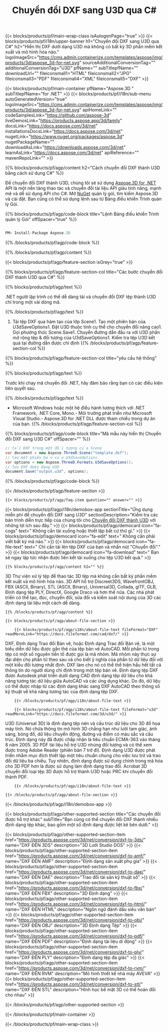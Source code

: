 ﻿---
title: Chuyển đổi DXF sang U3D qua C# 
weight: 1350
url: /vi/net/conversion/dxf-to-u3d/ 
description: Mã mẫu cho chuyển đổi DXF thành U3D C#. Sử dụng API mã mẫu cho hàng loạt tệp DXF để chuyển đổi U3D trong VB .NET, Asp .NET hoặc bất kỳ ứng dụng dựa trên .NET nào.
---
{{< blocks/products/pf/main-wrap-class isAutogenPage="true" >}}
{{< blocks/products/pf/i18n/upper-banner h1="Chuyển đổi DXF sang U3D qua C#" h2="Hiển thị DXF dưới dạng U3D mà không có bất kỳ 3D phần mềm kết xuất và mô hình hóa nào." logoImageSrc="https://cms.admin.containerize.com/templates/aspose/img/products/3d/aspose_3d-for-net.svg" sourceAdditionalConversionTag="" additionalConversionTag="U3D" pfName="" subTitlepfName="" downloadUrl="" fileiconsmall1="HTML" fileiconsmall2="JPG" fileiconsmall3="PDF" fileiconsmall4="XML" fileiconsmall5="DXF" >}}

{{< blocks/products/pf/main-container pfName="Aspose.3D " subTitlepfName="for .NET" >}}
{{< blocks/products/pf/i18n/sub-menu autoGeneratedVersion="true" logoImageSrc="https://cms.admin.containerize.com/templates/aspose/img/products/3d/aspose_3d-for-net.svg" apiHomeLink="" codeSamplesLink="https://github.com/aspose-3d" liveDemosLink="https://products.aspose.app/3d/family" docsLink="https://docs.aspose.com/3d/net" installationsDocsLink="https://docs.aspose.com/3d/net" nugetLink="https://www.nuget.org/packages/aspose.3d" nugetPackageName="" downloadAsLink="https://downloads.aspose.com/3d/net" learnAsLink="https://docs.aspose.com/3d/net" apiReference="" mavenRepoLink="" >}}

{{% blocks/products/pf/agp/content h2="Cách chuyển đổi DXF thành U3D bằng cách sử dụng C#" %}}

 Để chuyển đổi DXF thành U3D, chúng tôi sẽ sử dụng
 [Aspose.3D for .NET](https://products.aspose.com/3d/net) 
 API là một nền tảng thao tác và chuyển đổi tài liệu API giàu tính năng, mạnh mẽ và dễ sử dụng API cho C#. Mở
 [NuGet](https://www.nuget.org/packages/aspose.3d) 
 quản lý gói, tìm kiếm
 Aspose.3D 
 và cài đặt. Bạn cũng có thể sử dụng lệnh sau từ Bảng điều khiển Trình quản lý Gói.

{{% blocks/products/pf/agp/code-block title="Lệnh Bảng điều khiển Trình quản lý Gói" offSpacer="true" %}}

```cs

PM> Install-Package Aspose.3D


```

{{% /blocks/products/pf/agp/code-block %}}

{{% /blocks/products/pf/agp/content %}}

{{< blocks/products/pf/agp/feature-section isGrey="true" >}}

{{% blocks/products/pf/agp/feature-section-col title="Các bước chuyển đổi DXF thành U3D qua C#" %}}

{{% blocks/products/pf/agp/text %}}

 .NET người lập trình có thể dễ dàng tải và chuyển đổi DXF tệp thành U3D chỉ trong một vài dòng mã.

{{% /blocks/products/pf/agp/text %}}

1. Tải tệp DXF qua hàm tạo của lớp Scene1. Tạo một phiên bản của U3dSaveOptions1. Đặt U3D thuộc tính cụ thể cho chuyển đổi nâng cao1. Gọi phương thức Scene.Save1. Chuyển đường dẫn đầu ra với U3D phần mở rộng tệp & đối tượng của U3dSaveOptions1. Kiểm tra tệp U3D kết quả tại đường dẫn được chỉ định
{{% /blocks/products/pf/agp/feature-section-col %}}

{{% blocks/products/pf/agp/feature-section-col title="yêu cầu hệ thống" %}}

{{% blocks/products/pf/agp/text %}}

 Trước khi chạy mã chuyển đổi .NET, hãy đảm bảo rằng bạn có các điều kiện tiên quyết sau.

{{% /blocks/products/pf/agp/text %}}

- Microsoft Windows hoặc một hệ điều hành tương thích với .NET Framework, .NET Core, Mono.- Môi trường phát triển như Microsoft Visual Studio.- Aspose.3D for .NET DLL được tham chiếu trong dự án của bạn.
{{% /blocks/products/pf/agp/feature-section-col %}}

{{% blocks/products/pf/agp/code-block title="Mã mẫu này hiển thị Chuyển đổi DXF sang U3D C#" offSpacer="" %}}

```cs
// tải DXF trong một đối tượng của Scene 
var document = new Aspose.ThreeD.Scene("template.dxf");
// tạo một phiên bản của U3dSaveOptions 
var options = new Aspose.ThreeD.Formats.U3dSaveOptions();
// lưu DXF dưới dạng U3D 
document.Save("output.u3d", options); 


```

{{% /blocks/products/pf/agp/code-block %}}

{{< /blocks/products/pf/agp/feature-section >}}

    {{< blocks/products/pf/agp/faq-item question="" answer="" >}}
 

<!-- aboutfile Starts -->

{{< blocks/products/pf/agp/i18n/demobox-app sectionTitle="Ứng dụng miễn phí để chuyển đổi DXF sang U3D" sectionDescription="Kiểm tra các bản trình diễn trực tiếp của chúng tôi cho [Chuyển đổi DXF thành U3D](https://products.aspose.app/3d/conversion/dxf-to-u3d) với những lợi ích sau đây." >}}
        {{< blocks/products/pf/agp/democard icon="fa-cogs" text=" Không cần tải xuống hoặc thiết lập bất cứ thứ gì." >}}
        {{< blocks/products/pf/agp/democard icon="fa-edit" text=" Không cần phải viết bất kỳ mã nào." >}}
        {{< blocks/products/pf/agp/democard icon="fa-file-text" text=" Chỉ cần tải lên tệp DXF của bạn và nhấn nút \"Chuyển đổi\"." >}}
        {{< blocks/products/pf/agp/democard icon="fa-download" text=" Bạn sẽ ngay lập tức nhận được liên kết tải xuống cho tệp U3D kết quả." >}}

    {{% blocks/products/pf/agp/content h2="" %}}

 3D Thư viện xử lý tệp để thao tác 3D tệp mà không cần bất kỳ phần mềm kết xuất và mô hình hóa nào. 3D API hỗ trợ Discreet3DS, WavefrontOBJ, FBX (ASCII, Binary), STL (ASCII, Binary), Universal3D, Collada, glTF, GLB, Định dạng tệp PLY, DirectX, Google Draco và hơn thế nữa. Các nhà phát triển có thể tạo, đọc, chuyển đổi, sửa đổi và kiểm soát nội dung của 3D các định dạng tài liệu một cách dễ dàng.



    {{% /blocks/products/pf/agp/content %}}

    {{< blocks/products/pf/agp/about-file-section >}}

        {{< blocks/products/pf/agp/i18n/about-file-text fileFormat="DXF" readMoreLink="https://docs.fileformat.com/cad/dxf/" >}}
DXF, Định dạng Trao đổi Bản vẽ, hoặc Định dạng Trao đổi Bản vẽ, là một biểu diễn dữ liệu được gắn thẻ của tệp bản vẽ AutoCAD. Mỗi phần tử trong tệp có một số nguyên tiền tố được gọi là mã nhóm. Mã nhóm này thực sự đại diện cho phần tử theo sau và cho biết ý nghĩa của phần tử dữ liệu đối với một kiểu đối tượng nhất định. DXF làm cho nó có thể thể hiện hầu hết tất cả thông tin do người dùng chỉ định trong một tệp bản vẽ. Định dạng tệp DXF được Autodesk phát triển dưới dạng CAD định dạng tệp dữ liệu cho khả năng tương tác dữ liệu giữa AutoCAD và các ứng dụng khác. Do đó, dữ liệu có thể được nhập từ các định dạng khác sang DXF AutoCAD theo thông số kỹ thuật về khả năng tương tác của định dạng tệp DXF.

        {{< /blocks/products/pf/agp/i18n/about-file-text >}}

        {{< blocks/products/pf/agp/i18n/about-file-text fileFormat="u3d" readMoreLink="https://docs.fileformat.com/3d/u3d/" >}}
U3D (Universal 3D) là định dạng tệp nén và cấu trúc dữ liệu cho 3D đồ họa máy tính. Nó chứa thông tin mô hình 3D chẳng hạn như lưới tam giác, ánh sáng, bóng đổ, dữ liệu chuyển động, đường và điểm có màu sắc và cấu trúc. Định dạng này đã được chấp nhận là tiêu chuẩn ECMA-363 vào tháng 8 năm 2005. 3D PDF tài liệu hỗ trợ U3D nhúng đối tượng và có thể xem được trong Adobe Reader (phiên bản 7 trở đi). Định dạng U3D được phát triển nhằm mục đích thiết lập một tiêu chuẩn chung cho việc lưu trữ và trao đổi dữ liệu ba chiều. Tuy nhiên, định dạng được sử dụng chính trong mã hóa cho 3D PDF hơn là được sử dụng làm định dạng trao đổi. Acrobat 3D chuyển đổi loại tệp 3D được hỗ trợ thành U3D hoặc PRC khi chuyển đổi thành PDF.

        {{< /blocks/products/pf/agp/i18n/about-file-text >}}

    {{< /blocks/products/pf/agp/about-file-section >}}

{{< /blocks/products/pf/agp/i18n/demobox-app >}}

<!-- aboutfile Ends -->

{{< blocks/products/pf/agp/other-supported-section title="Các chuyển đổi được hỗ trợ khác" subTitle="Bạn cũng có thể chuyển đổi DXF thành nhiều định dạng tệp khác, bao gồm một số định dạng được liệt kê bên dưới." >}}

{{< blocks/products/pf/agp/other-supported-section-item href="https://products.aspose.com/3d/net/conversion/dxf-to-3ds/" name="DXF ĐẾN 3DS" description="3D Lưới Studio DOS" >}}
{{< blocks/products/pf/agp/other-supported-section-item href="https://products.aspose.com/3d/net/conversion/dxf-to-amf/" name="DXF ĐẾN AMF" description="Định dạng sản xuất phụ gia" >}}
{{< blocks/products/pf/agp/other-supported-section-item href="https://products.aspose.com/3d/net/conversion/dxf-to-dae/" name="DXF ĐẾN DAE" description="Trao đổi tài sản kỹ thuật số" >}}
{{< blocks/products/pf/agp/other-supported-section-item href="https://products.aspose.com/3d/net/conversion/dxf-to-fbx/" name="DXF ĐẾN FBX" description="3D Định dạng" >}}
{{< blocks/products/pf/agp/other-supported-section-item href="https://products.aspose.com/3d/net/conversion/dxf-to-html/" name="DXF ĐẾN HTML" description="Ngôn ngữ đánh dấu siêu văn bản" >}}
{{< blocks/products/pf/agp/other-supported-section-item href="https://products.aspose.com/3d/net/conversion/dxf-to-obj/" name="DXF ĐẾN OBJ" description="3D Định dạng Tệp" >}}
{{< blocks/products/pf/agp/other-supported-section-item href="https://products.aspose.com/3d/net/conversion/dxf-to-pdf/" name="DXF ĐẾN PDF" description="Định dạng tài liệu di động" >}}
{{< blocks/products/pf/agp/other-supported-section-item href="https://products.aspose.com/3d/net/conversion/dxf-to-ply/" name="DXF ĐẾN PLY" description="Định dạng tệp đa giác" >}}
{{< blocks/products/pf/agp/other-supported-section-item href="https://products.aspose.com/3d/net/conversion/dxf-to-rvm/" name="DXF ĐẾN RVM" description="Mô hình thiết kế nhà máy AVEVA" >}}
{{< blocks/products/pf/agp/other-supported-section-item href="https://products.aspose.com/3d/net/conversion/dxf-to-stl/" name="DXF ĐẾN STL" description="Hình học bề mặt 3D có thể hoán đổi cho nhau" >}}

{{< /blocks/products/pf/agp/other-supported-section >}}

{{< /blocks/products/pf/main-container >}}
    
{{< /blocks/products/pf/main-wrap-class >}}